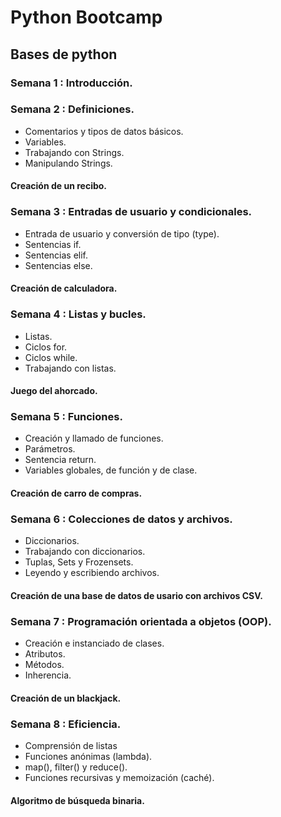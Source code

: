 # Python Bootcamp
## Bases de python

### Semana 1 : Introducción.

### Semana 2 : Definiciones.
- Comentarios y tipos de datos básicos.
- Variables.
- Trabajando con Strings.
- Manipulando Strings.
#### Creación de un recibo.
               
### Semana 3 : Entradas de usuario y condicionales.
- Entrada de usuario y conversión de tipo (type).
- Sentencias if.
- Sentencias elif.
- Sentencias else.
#### Creación de calculadora.
               
### Semana 4 : Listas y bucles.
- Listas.
- Ciclos for.
- Ciclos while.
- Trabajando con listas.
#### Juego del ahorcado.
               
### Semana 5 : Funciones.
- Creación y llamado de funciones.
- Parámetros.
- Sentencia return.
- Variables globales, de función y de clase.
#### Creación de carro de compras.

### Semana 6 : Colecciones de datos y archivos.
- Diccionarios.
- Trabajando con diccionarios.
- Tuplas, Sets y Frozensets.
- Leyendo y escribiendo archivos.
#### Creación de una base de datos de usario con archivos CSV.

### Semana 7 : Programación orientada a objetos (OOP).
- Creación e instanciado de clases.
- Atributos.
- Métodos.
- Inherencia.
#### Creación de un blackjack.

### Semana 8 : Eficiencia.
- Comprensión de listas
- Funciones anónimas (lambda).
- map(), filter() y reduce().
- Funciones recursivas y memoización (caché).
#### Algoritmo de búsqueda binaria.
